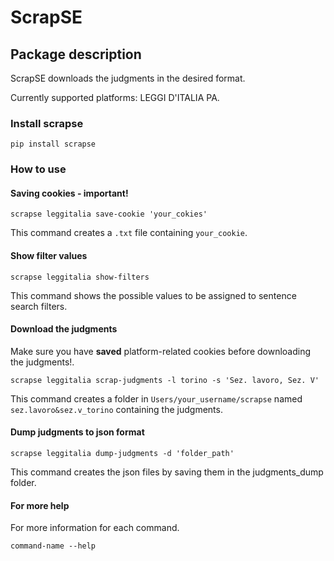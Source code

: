 # ScrapSE

## Package description

ScrapSE downloads the judgments in the desired format.  

Currently supported platforms: LEGGI D'ITALIA PA.

### Install scrapse
```
pip install scrapse
```

### How to use

#### Saving cookies - important!
```
scrapse leggitalia save-cookie 'your_cokies'
```
This command creates a `.txt` file containing `your_cookie`.

#### Show filter values
```
scrapse leggitalia show-filters
```
This command shows the possible values to be assigned to sentence search filters.

#### Download the judgments
Make sure you have **saved** platform-related cookies before downloading the judgments!.
```
scrapse leggitalia scrap-judgments -l torino -s 'Sez. lavoro, Sez. V'
```
This command creates a folder in `Users/your_username/scrapse` named `sez.lavoro&sez.v_torino` containing the judgments.

#### Dump judgments to json format
```
scrapse leggitalia dump-judgments -d 'folder_path'
```
This command creates the json files by saving them in the judgments_dump folder.

#### For more help
For more information for each command.
```
command-name --help
```
